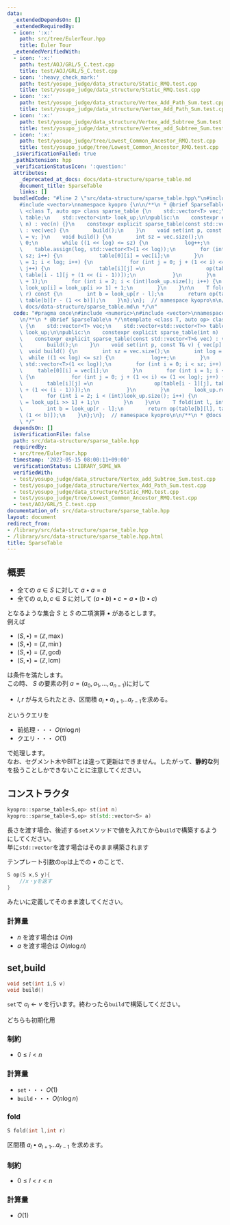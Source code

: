 ```yaml
---
data:
  _extendedDependsOn: []
  _extendedRequiredBy:
  - icon: ':x:'
    path: src/tree/EulerTour.hpp
    title: Euler Tour
  _extendedVerifiedWith:
  - icon: ':x:'
    path: test/AOJ/GRL/5_C.test.cpp
    title: test/AOJ/GRL/5_C.test.cpp
  - icon: ':heavy_check_mark:'
    path: test/yosupo_judge/data_structure/Static_RMQ.test.cpp
    title: test/yosupo_judge/data_structure/Static_RMQ.test.cpp
  - icon: ':x:'
    path: test/yosupo_judge/data_structure/Vertex_Add_Path_Sum.test.cpp
    title: test/yosupo_judge/data_structure/Vertex_Add_Path_Sum.test.cpp
  - icon: ':x:'
    path: test/yosupo_judge/data_structure/Vertex_add_Subtree_Sum.test.cpp
    title: test/yosupo_judge/data_structure/Vertex_add_Subtree_Sum.test.cpp
  - icon: ':x:'
    path: test/yosupo_judge/tree/Lowest_Common_Ancestor_RMQ.test.cpp
    title: test/yosupo_judge/tree/Lowest_Common_Ancestor_RMQ.test.cpp
  _isVerificationFailed: true
  _pathExtension: hpp
  _verificationStatusIcon: ':question:'
  attributes:
    _deprecated_at_docs: docs/data-structure/sparse_table.md
    document_title: SparseTable
    links: []
  bundledCode: "#line 2 \"src/data-structure/sparse_table.hpp\"\n#include <numeric>\n\
    #include <vector>\nnamespace kyopro {\n\n/**\n * @brief SparseTable\n */\ntemplate\
    \ <class T, auto op> class sparse_table {\n    std::vector<T> vec;\n    std::vector<std::vector<T>>\
    \ table;\n    std::vector<int> look_up;\n\npublic:\n    constexpr explicit sparse_table(int\
    \ n) : vec(n) {}\n    constexpr explicit sparse_table(const std::vector<T>& vec)\
    \ : vec(vec) {\n        build();\n    }\n    void set(int p, const T& v) { vec[p]\
    \ = v; }\n    void build() {\n        int sz = vec.size();\n        int log =\
    \ 0;\n        while ((1 << log) <= sz) {\n            log++;\n        }\n    \
    \    table.assign(log, std::vector<T>(1 << log));\n        for (int i = 0; i <\
    \ sz; i++) {\n            table[0][i] = vec[i];\n        }\n        for (int i\
    \ = 1; i < log; i++) {\n            for (int j = 0; j + (1 << i) <= (1 << log);\
    \ j++) {\n                table[i][j] =\n                    op(table[i - 1][j],\
    \ table[i - 1][j + (1 << (i - 1))]);\n            }\n        }\n        look_up.resize(sz\
    \ + 1);\n        for (int i = 2; i < (int)look_up.size(); i++) {\n           \
    \ look_up[i] = look_up[i >> 1] + 1;\n        }\n    }\n\n    T fold(int l, int\
    \ r) const {\n        int b = look_up[r - l];\n        return op(table[b][l],\
    \ table[b][r - (1 << b)]);\n    }\n};\n};  // namespace kyopro\n\n/**\n * @docs\
    \ docs/data-structure/sparse_table.md\n */\n"
  code: "#pragma once\n#include <numeric>\n#include <vector>\nnamespace kyopro {\n\
    \n/**\n * @brief SparseTable\n */\ntemplate <class T, auto op> class sparse_table\
    \ {\n    std::vector<T> vec;\n    std::vector<std::vector<T>> table;\n    std::vector<int>\
    \ look_up;\n\npublic:\n    constexpr explicit sparse_table(int n) : vec(n) {}\n\
    \    constexpr explicit sparse_table(const std::vector<T>& vec) : vec(vec) {\n\
    \        build();\n    }\n    void set(int p, const T& v) { vec[p] = v; }\n  \
    \  void build() {\n        int sz = vec.size();\n        int log = 0;\n      \
    \  while ((1 << log) <= sz) {\n            log++;\n        }\n        table.assign(log,\
    \ std::vector<T>(1 << log));\n        for (int i = 0; i < sz; i++) {\n       \
    \     table[0][i] = vec[i];\n        }\n        for (int i = 1; i < log; i++)\
    \ {\n            for (int j = 0; j + (1 << i) <= (1 << log); j++) {\n        \
    \        table[i][j] =\n                    op(table[i - 1][j], table[i - 1][j\
    \ + (1 << (i - 1))]);\n            }\n        }\n        look_up.resize(sz + 1);\n\
    \        for (int i = 2; i < (int)look_up.size(); i++) {\n            look_up[i]\
    \ = look_up[i >> 1] + 1;\n        }\n    }\n\n    T fold(int l, int r) const {\n\
    \        int b = look_up[r - l];\n        return op(table[b][l], table[b][r -\
    \ (1 << b)]);\n    }\n};\n};  // namespace kyopro\n\n/**\n * @docs docs/data-structure/sparse_table.md\n\
    \ */"
  dependsOn: []
  isVerificationFile: false
  path: src/data-structure/sparse_table.hpp
  requiredBy:
  - src/tree/EulerTour.hpp
  timestamp: '2023-05-15 08:00:11+09:00'
  verificationStatus: LIBRARY_SOME_WA
  verifiedWith:
  - test/yosupo_judge/data_structure/Vertex_add_Subtree_Sum.test.cpp
  - test/yosupo_judge/data_structure/Vertex_Add_Path_Sum.test.cpp
  - test/yosupo_judge/data_structure/Static_RMQ.test.cpp
  - test/yosupo_judge/tree/Lowest_Common_Ancestor_RMQ.test.cpp
  - test/AOJ/GRL/5_C.test.cpp
documentation_of: src/data-structure/sparse_table.hpp
layout: document
redirect_from:
- /library/src/data-structure/sparse_table.hpp
- /library/src/data-structure/sparse_table.hpp.html
title: SparseTable
---
```

## 概要

- 全ての $a\in S$ に対して $a \bullet a=a$
- 全ての $a,b,c\in S$ に対して $(a\bullet b)\bullet c=a\bullet(b\bullet c)$

となるような集合 $S$ と $S$ の二項演算 $\bullet$ があるとします。\
例えば

- $(S,\bullet)=(\mathbb{Z},\max)$
- $(S,\bullet)=(\mathbb{Z},\min)$
- $(S,\bullet)=(\mathbb{Z},\text{gcd})$
- $(S,\bullet)=(\mathbb{Z},\text{lcm})$

は条件を満たします。\
この時、 $S$ の要素の列 $a=(a_0,a_1,\dots,a_{n-1})$に対して

- $l,r$ が与えられたとき、区間積 $a_l\bullet a_{l+1} \dots a_{r-1}$を求める。

というクエリを

- 前処理・・・ $O(n\log n)$
- クエリ・・・ $O(1)$

で処理します。\
なお、セグメント木やBITとは違って更新はできません。したがって、**静的な**列を扱うことしかできないことに注意してください。

## コンストラクタ

```cpp
kyopro::sparse_table<S,op> st(int n)
kyopro::sparse_table<S,op> st(std::vector<S> a)
```

長さを渡す場合、後述する`set`メソッドで値を入れてから`build`で構築するようにしてください。\
単に`std::vector`を渡す場合はそのまま構築されます

テンプレート引数の`op`は上での $\bullet$ のことで、

```cpp
S op(S x,S y){
    //x・yを返す
}
```

みたいに定義してそのまま渡してください。

### 計算量

- $n$ を渡す場合は $O(n)$
- $a$ を渡す場合は $O(n\log n)$

## set,build

```cpp
void set(int i,S v)
void build()
```

`set`で $a_i\leftarrow v$ を行います。終わったら`build`で構築してください。

どちらも初期化用

### 制約

- $0 \leq i \lt n$

### 計算量

- `set`・・・ $O(1)$
- `build`・・・ $O(n\log n)$

### fold

```cpp
S fold(int l,int r)
```

区間積 $a_l \bullet a_{l+1} \dots a_{r-1}$ を求めます。

### 制約

- $0 \leq l \lt r \lt n$

### 計算量

- $O(1)$
